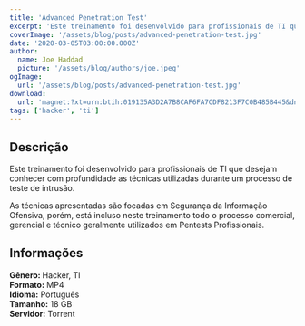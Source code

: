 ```yaml
---
title: 'Advanced Penetration Test'
excerpt: 'Este treinamento foi desenvolvido para profissionais de TI que desejam conhecer com profundidade as técnicas utilizadas durante um processo de teste de intrusão.  As técnicas apresentadas são focadas em Segurança da Informação Ofensiva, porém, está incluso neste treinamento todo o pro'
coverImage: '/assets/blog/posts/advanced-penetration-test.jpg'
date: '2020-03-05T03:00:00.000Z'
author:
  name: Joe Haddad
  picture: '/assets/blog/authors/joe.jpeg'
ogImage:
  url: '/assets/blog/posts/advanced-penetration-test.jpg'
download:
  url: 'magnet:?xt=urn:btih:019135A3D2A7B8CAF6FA7CDF8213F7C0B485B445&dn=Advanced&tr=udp%3a%2f%2ftracker.openbittorrent.com%3a1337%2fannounce&tr=udp%3a%2f%2ftracker.opentrackr.org%3a1337%2fannounce'
tags: ['hacker', 'ti']
---
```

<h2>Descrição</h2>
<p></p><p>Este treinamento foi desenvolvido para profissionais de TI que desejam conhecer com profundidade as técnicas utilizadas durante um processo de teste de intrusão.</p><p>As técnicas apresentadas são focadas em Segurança da Informação Ofensiva, porém, está incluso neste treinamento todo o processo comercial, gerencial e técnico geralmente utilizados em Pentests Profissionais.</p><h2>Informações</h2><p><strong>Gênero: </strong>Hacker, TI<br/><strong>Formato:</strong> MP4<br/><strong>Idioma:</strong> Português<br/><strong>Tamanho:</strong> 18 GB<br/><strong>Servidor:</strong> Torrent</p>